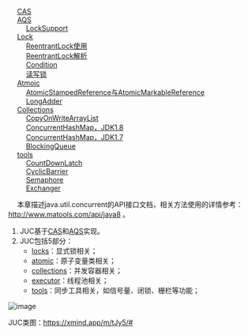 
<!-- 


https://mp.weixin.qq.com/mp/appmsgalbum?__biz=MzAxMjEwMzQ5MA==&action=getalbum&album_id=1348578428257353729&subscene=159&subscene=21&scenenote=https%3A%2F%2Fmp.weixin.qq.com%2Fs%3F__biz%3DMzAxMjEwMzQ5MA%3D%3D%26mid%3D2448889549%26idx%3D2%26sn%3D9aa5c65aba21960a7f8a0d5a4ea9e989%26scene%3D21%23wechat_redirect#wechat_redirect
-->

&emsp; [CAS](/docs/java/concurrent/CAS.md)  
&emsp; [AQS](/docs/java/concurrent/AQS.md)  
&emsp; &emsp; [LockSupport](/docs/java/concurrent/LockSupport.md)  
&emsp; [Lock](/docs/java/concurrent/Lock.md)  
&emsp; &emsp; [ReentrantLock使用](/docs/java/concurrent/ReentrantLockUse.md)  
&emsp; &emsp; [ReentrantLock解析](/docs/java/concurrent/ReentrantLock.md)  
&emsp; &emsp; [Condition](/docs/java/concurrent/Condition.md)  
&emsp; &emsp; [读写锁](/docs/java/concurrent/ReadWriteLock.md)  
&emsp; [Atmoic](/docs/java/concurrent/Atmoic.md)  
&emsp; &emsp; [AtomicStampedReference与AtomicMarkableReference](/docs/java/concurrent/AtomicStampedReference.md)  
&emsp; &emsp; [LongAdder](/docs/java/concurrent/LongAdder.md)  
&emsp; [Collections](/docs/java/concurrent/jihe.md)  
&emsp; &emsp; [CopyOnWriteArrayList](/docs/java/concurrent/CopyOnWriteArrayList.md)  
&emsp; &emsp; [ConcurrentHashMap，JDK1.8](/docs/java/concurrent/ConcurrentHashMap.md)  
&emsp; &emsp; [ConcurrentHashMap，JDK1.7](/docs/java/concurrent/ConcurrentHashMap7.md)  
&emsp; &emsp; [BlockingQueue](/docs/java/concurrent/BlockingQueue.md)  
&emsp; [tools](/docs/java/concurrent/tools.md)  
&emsp; &emsp; [CountDownLatch](/docs/java/concurrent/CountDownLatch.md)  
&emsp; &emsp; [CyclicBarrier](/docs/java/concurrent/CyclicBarrier.md)  
&emsp; &emsp; [Semaphore](/docs/java/concurrent/Semaphore.md)  
&emsp; &emsp; [Exchanger](/docs/java/concurrent/Exchanger.md)  


&emsp; 本章描述java.util.concurrent的API接口文档，相关方法使用的详情参考：http://www.matools.com/api/java8 。  
1. JUC基于[CAS](/docs/java/concurrent/CAS.md)和[AQS](/docs/java/concurrent/AQS.md)实现。  
2. JUC包括5部分： 
    * [locks](/docs/java/concurrent/Lock.md)：显式锁相关；  
    * [atomic](/docs/java/concurrent/Atmoic.md)：原子变量类相关；  
    * [collections](/docs/java/concurrent/Collections.md)：并发容器相关；  
    * [executor](/docs/java/concurrent/ThreadPool.md)：线程池相关；  
    * [tools](/docs/java/concurrent/tools.md)：同步工具相关，如信号量、闭锁、栅栏等功能；  

![image](http://182.92.69.8:8081/img/java/concurrent/concurrent-1.png)  


JUC类图：https://xmind.app/m/tJy5/#  
<!-- 

悲观锁： 总是假设最坏的情况， 每次去拿数据的时候都认为别人会修改， 所以每次在拿数据的时候都会上锁， 这样别人想拿这个数据就会阻塞直到它拿到锁。传统的关系型数据库里边就用到了很多这种锁机制， 比如行锁， 表锁等， 读锁， 写锁等， 都是在做操作之前先上锁。再比如 Java 里面的同步原语 synchronized 关键字的实现也是悲观锁。

乐观锁： 顾名思义， 就是很乐观， 每次去拿数据的时候都认为别人不会修改， 所以不会上锁，  但是在更新的时候会判断一下在此期间别人有没有去更新这个数据，  可以使用版本号等机制。乐观锁适用于多读的应用类型， 这样可以提高吞吐量， 像数据库提供的类似于write_condition 机制， 其实都是提供的乐观锁。在 Java 中 java.util.concurrent.atomic 包下面的原子变量类就是使用了乐观锁的一种实现方式 CAS 实现的。

乐观锁的实现方式：
1、使用版本标识来确定读到的数据与提交时的数据是否一致。提交后修改版本标   识， 不一致时可以采取丢弃和再次尝试的策略。
2、java 中的 Compare and Swap 即 CAS ， 当多个线程尝试使用 CAS 同时更新同一个变量时， 只有其中一个线程能更新变量的值， 而其它线程都失败， 失败的线程并不会被挂起， 而是被告知这次竞争中失败， 并可以再次尝试。	CAS 操 作中包含三个操作数 —— 需要读写的内存位置( V)、进行比较的预期原值( A) 和拟写入的新值(B)。如果内存位置 V 的值与预期原值 A 相匹配，那么处理器会自动将该位置值更新为新值 B。否则处理器不做任何操作。

-->
